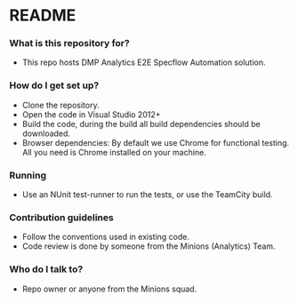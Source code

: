 # README #

### What is this repository for? ###

* This repo hosts DMP Analytics E2E Specflow Automation solution.

### How do I get set up? ###

* Clone the repository.
* Open the code in Visual Studio 2012+
* Build the code, during the build all build dependencies should be downloaded.
* Browser dependencies: By default we use Chrome for functional testing.  All you need is Chrome installed on your machine.

### Running ###

* Use an NUnit test-runner to run the tests, or use the TeamCity build.

### Contribution guidelines ###

* Follow the conventions used in existing code.
* Code review is done by someone from the Minions (Analytics) Team.

### Who do I talk to? ###

* Repo owner or anyone from the Minions squad.

